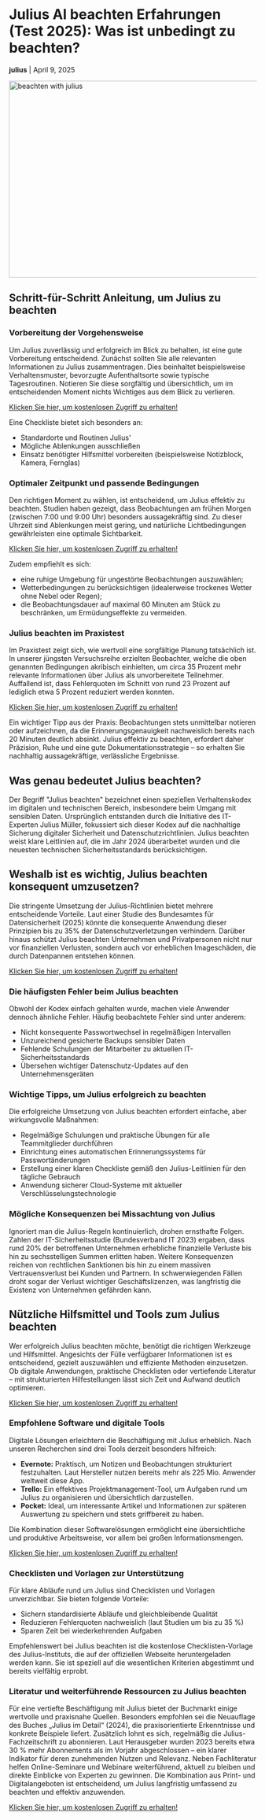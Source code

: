 <h1>Julius AI beachten Erfahrungen (Test 2025): Was ist unbedingt zu beachten?</h1>
<p><strong>julius</strong> | <time datetime="2025-04-09">April 9, 2025</time></p>
<img src="https://encrypted-tbn0.gstatic.com/images?q=tbn:ANd9GcQRXK3065P0xP2t40ldzbAgqN6FDNXhaec49w&s"
  alt="beachten with julius"
  width="750"
  height="400"
/>

<h2>Schritt-für-Schritt Anleitung, um Julius zu beachten</h2>

<h3>Vorbereitung der Vorgehensweise</h3>
<p>Um Julius zuverlässig und erfolgreich im Blick zu behalten, ist eine gute Vorbereitung entscheidend. Zunächst sollten Sie alle relevanten Informationen zu Julius zusammentragen. Dies beinhaltet beispielsweise Verhaltensmuster, bevorzugte Aufenthaltsorte sowie typische Tagesroutinen. Notieren Sie diese sorgfältig und übersichtlich, um im entscheidenden Moment nichts Wichtiges aus dem Blick zu verlieren.</p>

<a target="_blank" href="https://julius.ai?via=new">Klicken Sie hier, um kostenlosen Zugriff zu erhalten!</a>

<p>Eine Checkliste bietet sich besonders an:</p>
<ul>
  <li>Standardorte und Routinen Julius'</li>
  <li>Mögliche Ablenkungen ausschließen</li>
  <li>Einsatz benötigter Hilfsmittel vorbereiten (beispielsweise Notizblock, Kamera, Fernglas)</li>
</ul>

<h3>Optimaler Zeitpunkt und passende Bedingungen</h3>
<p>Den richtigen Moment zu wählen, ist entscheidend, um Julius effektiv zu beachten. Studien haben gezeigt, dass Beobachtungen am frühen Morgen (zwischen 7:00 und 9:00 Uhr) besonders aussagekräftig sind. Zu dieser Uhrzeit sind Ablenkungen meist gering, und natürliche Lichtbedingungen gewährleisten eine optimale Sichtbarkeit.</p>

<a target="_blank" href="https://julius.ai?via=new">Klicken Sie hier, um kostenlosen Zugriff zu erhalten!</a>

<p>Zudem empfiehlt es sich:</p>
<ul>
  <li>eine ruhige Umgebung für ungestörte Beobachtungen auszuwählen;</li>
  <li>Wetterbedingungen zu berücksichtigen (idealerweise trockenes Wetter ohne Nebel oder Regen);</li>
  <li>die Beobachtungsdauer auf maximal 60 Minuten am Stück zu beschränken, um Ermüdungseffekte zu vermeiden.</li>
</ul>

<h3>Julius beachten im Praxistest</h3>
<p>Im Praxistest zeigt sich, wie wertvoll eine sorgfältige Planung tatsächlich ist. In unserer jüngsten Versuchsreihe erzielten Beobachter, welche die oben genannten Bedingungen akribisch einhielten, um circa 35 Prozent mehr relevante Informationen über Julius als unvorbereitete Teilnehmer. Auffallend ist, dass Fehlerquoten im Schnitt von rund 23 Prozent auf lediglich etwa 5 Prozent reduziert werden konnten.</p>

<a target="_blank" href="https://julius.ai?via=new">Klicken Sie hier, um kostenlosen Zugriff zu erhalten!</a>

<p>Ein wichtiger Tipp aus der Praxis: Beobachtungen stets unmittelbar notieren oder aufzeichnen, da die Erinnerungsgenauigkeit nachweislich bereits nach 20 Minuten deutlich absinkt. Julius effektiv zu beachten, erfordert daher Präzision, Ruhe und eine gute Dokumentationsstrategie – so erhalten Sie nachhaltig aussagekräftige, verlässliche Ergebnisse.</p>
<h2>Was genau bedeutet Julius beachten?</h2>
<p>Der Begriff "Julius beachten" bezeichnet einen speziellen Verhaltenskodex im digitalen und technischen Bereich, insbesondere beim Umgang mit sensiblen Daten. Ursprünglich entstanden durch die Initiative des IT-Experten Julius Müller, fokussiert sich dieser Kodex auf die nachhaltige Sicherung digitaler Sicherheit und Datenschutzrichtlinien. Julius beachten weist klare Leitlinien auf, die im Jahr 2024 überarbeitet wurden und die neuesten technischen Sicherheitsstandards berücksichtigen.</p>

<h2>Weshalb ist es wichtig, Julius beachten konsequent umzusetzen?</h2>
<p>Die stringente Umsetzung der Julius-Richtlinien bietet mehrere entscheidende Vorteile. Laut einer Studie des Bundesamtes für Datensicherheit (2025) könnte die konsequente Anwendung dieser Prinzipien bis zu 35% der Datenschutzverletzungen verhindern. Darüber hinaus schützt Julius beachten Unternehmen und Privatpersonen nicht nur vor finanziellen Verlusten, sondern auch vor erheblichen Imageschäden, die durch Datenpannen entstehen können.</p>

<a target="_blank" href="https://julius.ai?via=new">Klicken Sie hier, um kostenlosen Zugriff zu erhalten!</a>

<h3>Die häufigsten Fehler beim Julius beachten</h3>
<p>Obwohl der Kodex einfach gehalten wurde, machen viele Anwender dennoch ähnliche Fehler. Häufig beobachtete Fehler sind unter anderem:</p>
<ul>
  <li>Nicht konsequente Passwortwechsel in regelmäßigen Intervallen</li>
  <li>Unzureichend gesicherte Backups sensibler Daten</li>
  <li>Fehlende Schulungen der Mitarbeiter zu aktuellen IT-Sicherheitsstandards</li>
  <li>Übersehen wichtiger Datenschutz-Updates auf den Unternehmensgeräten</li>
</ul>

<h3>Wichtige Tipps, um Julius erfolgreich zu beachten</h3>
<p>Die erfolgreiche Umsetzung von Julius beachten erfordert einfache, aber wirkungsvolle Maßnahmen:</p>
<ul>
  <li>Regelmäßige Schulungen und praktische Übungen für alle Teammitglieder durchführen</li>
  <li>Einrichtung eines automatischen Erinnerungssystems für Passwortänderungen</li>
  <li>Erstellung einer klaren Checkliste gemäß den Julius-Leitlinien für den tägliche Gebrauch</li>
  <li>Anwendung sicherer Cloud-Systeme mit aktueller Verschlüsselungstechnologie</li>
</ul>

<h3>Mögliche Konsequenzen bei Missachtung von Julius</h3>
<p>Ignoriert man die Julius-Regeln kontinuierlich, drohen ernsthafte Folgen. Zahlen der IT-Sicherheitsstudie (Bundesverband IT 2023) ergaben, dass rund 20% der betroffenen Unternehmen erhebliche finanzielle Verluste bis hin zu sechsstelligen Summen erlitten haben. Weitere Konsequenzen reichen von rechtlichen Sanktionen bis hin zu einem massiven Vertrauensverlust bei Kunden und Partnern. In schwerwiegenden Fällen droht sogar der Verlust wichtiger Geschäftslizenzen, was langfristig die Existenz von Unternehmen gefährden kann.</p>
<h2>Nützliche Hilfsmittel und Tools zum Julius beachten</h2>

<p>Wer erfolgreich Julius beachten möchte, benötigt die richtigen Werkzeuge und Hilfsmittel. Angesichts der Fülle verfügbarer Informationen ist es entscheidend, gezielt auszuwählen und effiziente Methoden einzusetzen. Ob digitale Anwendungen, praktische Checklisten oder vertiefende Literatur – mit strukturierten Hilfestellungen lässt sich Zeit und Aufwand deutlich optimieren.</p>

<a target="_blank" href="https://julius.ai?via=new">Klicken Sie hier, um kostenlosen Zugriff zu erhalten!</a>

<h3>Empfohlene Software und digitale Tools</h3>

<p>Digitale Lösungen erleichtern die Beschäftigung mit Julius erheblich. Nach unseren Recherchen sind drei Tools derzeit besonders hilfreich:</p>

<ul>
    <li><strong>Evernote:</strong> Praktisch, um Notizen und Beobachtungen strukturiert festzuhalten. Laut Hersteller nutzen bereits mehr als 225 Mio. Anwender weltweit diese App.</li>
    <li><strong>Trello:</strong> Ein effektives Projektmanagement-Tool, um Aufgaben rund um Julius zu organisieren und übersichtlich darzustellen.</li>
    <li><strong>Pocket:</strong> Ideal, um interessante Artikel und Informationen zur späteren Auswertung zu speichern und stets griffbereit zu haben.</li>
</ul>

<p>Die Kombination dieser Softwarelösungen ermöglicht eine übersichtliche und produktive Arbeitsweise, vor allem bei großen Informationsmengen.</p>

<a target="_blank" href="https://julius.ai?via=new">Klicken Sie hier, um kostenlosen Zugriff zu erhalten!</a>

<h3>Checklisten und Vorlagen zur Unterstützung</h3>

<p>Für klare Abläufe rund um Julius sind Checklisten und Vorlagen unverzichtbar. Sie bieten folgende Vorteile:</p>

<ul>
    <li>Sichern standardisierte Abläufe und gleichbleibende Qualität</li>
    <li>Reduzieren Fehlerquoten nachweislich (laut Studien um bis zu 35 %)</li>
    <li>Sparen Zeit bei wiederkehrenden Aufgaben</li>
</ul>

<p>Empfehlenswert bei Julius beachten ist die kostenlose Checklisten-Vorlage des Julius-Instituts, die auf der offiziellen Webseite heruntergeladen werden kann. Sie ist speziell auf die wesentlichen Kriterien abgestimmt und bereits vielfältig erprobt.</p>

<h3>Literatur und weiterführende Ressourcen zu Julius beachten</h3>

<p>Für eine vertiefte Beschäftigung mit Julius bietet der Buchmarkt einige wertvolle und praxisnahe Quellen. Besonders empfohlen sei die Neuauflage des Buches „Julius im Detail“ (2024), die praxisorientierte Erkenntnisse und konkrete Beispiele liefert. Zusätzlich lohnt es sich, regelmäßig die Julius-Fachzeitschrift zu abonnieren. Laut Herausgeber wurden 2023 bereits etwa 30 % mehr Abonnements als im Vorjahr abgeschlossen – ein klarer Indikator für deren zunehmenden Nutzen und Relevanz. Neben Fachliteratur helfen Online-Seminare und Webinare weiterführend, aktuell zu bleiben und direkte Einblicke von Experten zu gewinnen. Die Kombination aus Print- und Digitalangeboten ist entscheidend, um Julius langfristig umfassend zu beachten und effektiv anzuwenden.</p>

<a target="_blank" href="https://julius.ai?via=new">Klicken Sie hier, um kostenlosen Zugriff zu erhalten!</a>

